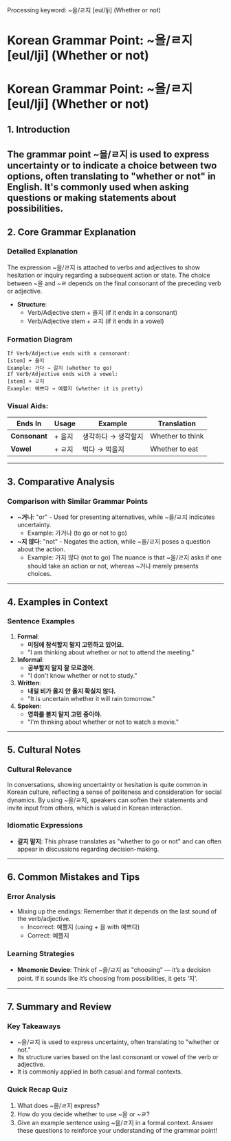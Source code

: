 Processing keyword: ~을/ㄹ지 [eul/lji] (Whether or not)
# Korean Grammar Point: ~을/ㄹ지 [eul/lji] (Whether or not)
# Korean Grammar Point: ~을/ㄹ지 [eul/lji] (Whether or not)
## 1. Introduction
The grammar point ~을/ㄹ지 is used to express uncertainty or to indicate a choice between two options, often translating to "whether or not" in English. It's commonly used when asking questions or making statements about possibilities.
---
## 2. Core Grammar Explanation
### Detailed Explanation
The expression ~을/ㄹ지 is attached to verbs and adjectives to show hesitation or inquiry regarding a subsequent action or state. The choice between ~을 and ~ㄹ depends on the final consonant of the preceding verb or adjective.
- **Structure**: 
   - Verb/Adjective stem + 을지 (if it ends in a consonant)
   - Verb/Adjective stem + ㄹ지 (if it ends in a vowel)
### Formation Diagram
```
If Verb/Adjective ends with a consonant:
[stem] + 을지
Example: 가다 → 갈지 (whether to go)
If Verb/Adjective ends with a vowel:
[stem] + ㄹ지
Example: 예쁘다 → 예쁠지 (whether it is pretty)
```
### Visual Aids: 
| Ends In   | Usage           | Example         | Translation        |
|-----------|----------------|------------------|---------------------|
| **Consonant** | + 을지      | 생각하다 → 생각할지 | Whether to think     |
| **Vowel**     | + ㄹ지      | 먹다 → 먹을지    | Whether to eat       |
---
## 3. Comparative Analysis
### Comparison with Similar Grammar Points
- **~거나**: "or" - Used for presenting alternatives, while ~을/ㄹ지 indicates uncertainty.
    - Example: 가거나 (to go or not to go)
- **~지 않다**: "not" - Negates the action, while ~을/ㄹ지 poses a question about the action.
    - Example: 가지 않다 (not to go)
The nuance is that ~을/ㄹ지 asks if one should take an action or not, whereas ~거나 merely presents choices.
---
## 4. Examples in Context
### Sentence Examples
1. **Formal**: 
   - **미팅에 참석할지 말지 고민하고 있어요.**
   - "I am thinking about whether or not to attend the meeting."
2. **Informal**: 
   - **공부할지 말지 잘 모르겠어.**
   - "I don't know whether or not to study."
3. **Written**: 
   - **내일 비가 올지 안 올지 확실치 않다.**
   - "It is uncertain whether it will rain tomorrow."
4. **Spoken**: 
   - **영화를 볼지 말지 고민 중이야.**
   - "I'm thinking about whether or not to watch a movie."
---
## 5. Cultural Notes
### Cultural Relevance
In conversations, showing uncertainty or hesitation is quite common in Korean culture, reflecting a sense of politeness and consideration for social dynamics. By using ~을/ㄹ지, speakers can soften their statements and invite input from others, which is valued in Korean interaction.
### Idiomatic Expressions
- **갈지 말지**: This phrase translates as "whether to go or not" and can often appear in discussions regarding decision-making.
---
## 6. Common Mistakes and Tips
### Error Analysis
- Mixing up the endings: Remember that it depends on the last sound of the verb/adjective.
    - Incorrect: 예쁠지 (using + 을 with 예쁘다)
    - Correct: 예쁠지
### Learning Strategies
- **Mnemonic Device**: Think of ~을/ㄹ지 as "choosing" — it’s a decision point. If it sounds like it’s choosing from possibilities, it gets ‘지’.
---
## 7. Summary and Review
### Key Takeaways
- ~을/ㄹ지 is used to express uncertainty, often translating to "whether or not."
- Its structure varies based on the last consonant or vowel of the verb or adjective.
- It is commonly applied in both casual and formal contexts.
### Quick Recap Quiz
1. What does ~을/ㄹ지 express?
2. How do you decide whether to use ~을 or ~ㄹ?
3. Give an example sentence using ~을/ㄹ지 in a formal context.
Answer these questions to reinforce your understanding of the grammar point!
